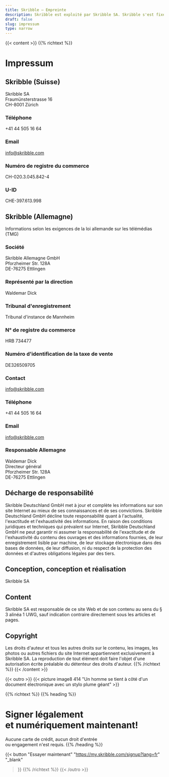 ```yaml
---
title: Skribble – Empreinte
description: Skribble est exploité par Skribble SA. Skribble s'est fixé comme objectif de numériser les processus contractuels. Depuis sa fondation en 2018, une équipe croissante de Trust Shapers travaille à cet avenir.
draft: false
slug: impressum
type: narrow
---
```


{{< content >}}
{{% richtext %}}
# Impressum

## Skribble (Suisse)
Skribble SA<br>
Fraumünsterstrasse 16<br>
CH-8001 Zürich

### Téléphone
+41 44 505 16 64

### Email
[info@skribble.com](mailto:info@skribble.com "info@skribble.com")

### Numéro de registre du commerce
CH-020.3.045.842-4

### U-ID
CHE-397.613.998

## Skribble (Allemagne)
Informations selon les exigences de la loi allemande sur les télémédias (TMG)

### Société
Skribble Allemagne GmbH<br>
Pforzheimer Str. 128A<br>
DE-76275 Ettlingen<br>

### Représenté par la direction
Waldemar Dick<br>

### Tribunal d'enregistrement
Tribunal d'instance de Mannheim

### N° de registre du commerce
HRB 734477

### Numéro d'identification de la taxe de vente
DE326509705

### Contact
[info@skribble.com](mailto:info@skribble.com "info@skribble.com")

### Téléphone
+41 44 505 16 64

### Email
[info@skribble.com](mailto:info@skribble.com "info@skribble.com")

### Responsable Allemagne
Waldemar Dick<br>
Directeur général<br>
Pforzheimer Str. 128A<br>
DE-76275 Ettlingen

## Décharge de responsabilité
Skribble Deutschland GmbH met à jour et complète les informations sur son site Internet au mieux de ses connaissances et de ses convictions. Skribble Deutschland GmbH décline toute responsabilité quant à l'actualité, l'exactitude et l'exhaustivité des informations. En raison des conditions juridiques et techniques qui prévalent sur Internet, Skribble Deutschland GmbH ne peut garantir ni assumer la responsabilité de l'exactitude et de l'exhaustivité du contenu des ouvrages et des informations fournies, de leur enregistrement lisible par machine, de leur stockage électronique dans des bases de données, de leur diffusion, ni du respect de la protection des données et d'autres obligations légales par des tiers.

## Conception, conception et réalisation
Skribble SA

## Content
Skribble SA est responsable de ce site Web et de son contenu au sens du § 3 alinéa 1 UWG, sauf indication contraire directement sous les articles et pages.

## Copyright
Les droits d'auteur et tous les autres droits sur le contenu, les images, les photos ou autres fichiers du site Internet appartiennent exclusivement à Skribble SA. La reproduction de tout élément doit faire l'objet d'une autorisation écrite préalable du détenteur des droits d'auteur.
{{% /richtext %}}
{{< /content >}}

[//]: # (--------------------------------------------------------------------------------------------------------------)

{{< outro >}}
{{< picture image8 414 "Un homme se tient à côté d'un document électronique avec un stylo plume géant" >}}

{{% richtext %}}
{{% heading %}}
# Signer légalement <br class="hide-for-mobile">et numériquement maintenant!
Aucune carte de crédit, aucun droit d'entrée <br class="hide-for-mobile">ou engagement n'est requis.
{{% /heading %}}

{{< button
  "Essayer maintenant"
  "https://my.skribble.com/signup?lang=fr"
  "_blank"
>}}
{{% /richtext %}}
{{< /outro >}}
